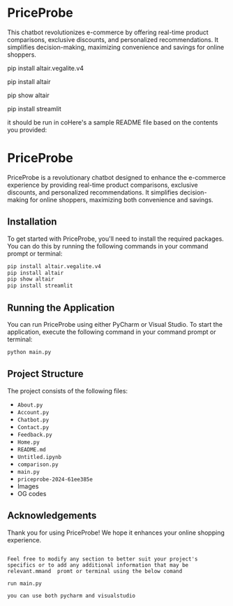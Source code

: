 # PriceProbe
This chatbot revolutionizes e-commerce by offering real-time product comparisons, exclusive discounts, and personalized recommendations. It simplifies decision-making, maximizing convenience and savings for online shoppers.

pip install altair.vegalite.v4

pip install altair

pip show altair

pip install streamlit

it should be run in coHere's a sample README file based on the contents you provided:


# PriceProbe

PriceProbe is a revolutionary chatbot designed to enhance the e-commerce experience by providing real-time product comparisons, exclusive discounts, and personalized recommendations. It simplifies decision-making for online shoppers, maximizing both convenience and savings.

## Installation

To get started with PriceProbe, you'll need to install the required packages. You can do this by running the following commands in your command prompt or terminal:

```bash
pip install altair.vegalite.v4
pip install altair
pip show altair
pip install streamlit
```

## Running the Application

You can run PriceProbe using either PyCharm or Visual Studio. To start the application, execute the following command in your command prompt or terminal:

```bash
python main.py
```

## Project Structure

The project consists of the following files:

- `About.py`
- `Account.py`
- `Chatbot.py`
- `Contact.py`
- `Feedback.py`
- `Home.py`
- `README.md`
- `Untitled.ipynb`
- `comparison.py`
- `main.py`
- `priceprobe-2024-61ee385e`
- Images
- OG codes



## Acknowledgements

Thank you for using PriceProbe! We hope it enhances your online shopping experience.
```

Feel free to modify any section to better suit your project's specifics or to add any additional information that may be relevant.mmand  promt or terminal using the below comand

run main.py

you can use both pycharm and visualstudio
